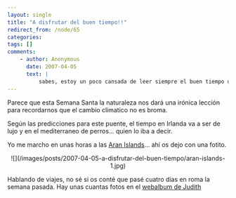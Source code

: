 ```yaml
---
layout: single
title: "A disfrutar del buen tiempo!!"
redirect_from: /node/65
categories:
tags: []
comments: 
    - author: Anonymous
      date: 2007-04-05
      text: |
          sabes, estoy un poco cansada de leer siempre el buen tiempo que pasasteis en dublin en semana santa, si, si , si, muy bonita la foto, preciosa, pero..........no tienes nada más que contarme jejete echo de menosvir  
---
```

Parece que esta Semana Santa la naturaleza nos dará una irónica lección para recordarnos que el cambio climatico no es broma.  

Según las predicciones para este puente, el tiempo en Irlanda va a ser de lujo y en el mediterraneo de perros... quien lo iba a decir.  

Yo me marcho en unas horas a las [Aran Islands](http://www.visitaranislands.com/)... ahí os dejo con una fotito.  

<div align="center">![](/images/posts/2007-04-05-a-disfrutar-del-buen-tiempo/aran-islands-1.jpg)</div>

Hablando de viajes, no sé si os conté que pasé cuatro días en roma la semana pasada. Hay unas cuantas fotos en el [webalbum de Judith](http://picasaweb.google.com/disastre/ViajeARoma/photo#s5041776974502117042)
